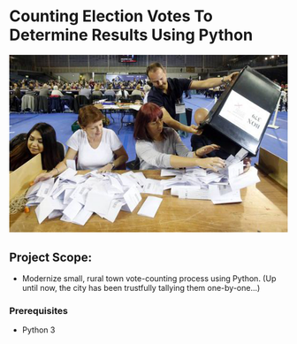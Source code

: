 # Counting Election Votes To Determine Results Using Python

![Vote-Counting](resources/counting_votes.jpg)

## Project Scope:
* Modernize small, rural town vote-counting process using Python. (Up until now, the city has been trustfully tallying them one-by-one...)

### Prerequisites

- Python 3


